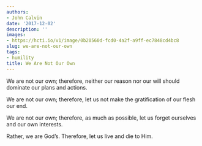```yaml
---
authors:
- John Calvin
date: '2017-12-02'
description: ''
images:
- https://hcti.io/v1/image/0b20560d-fcd0-4a2f-a9ff-ec7848cd4bc8
slug: we-are-not-our-own
tags:
- humility
title: We Are Not Our Own
---
```


We are not our own; therefore, neither our reason nor our will should dominate our plans and actions.

We are not our own; therefore, let us not make the gratification of our flesh our end.

We are not our own; therefore, as much as possible, let us forget ourselves and our own interests.

Rather, we are God’s. Therefore, let us live and die to Him.